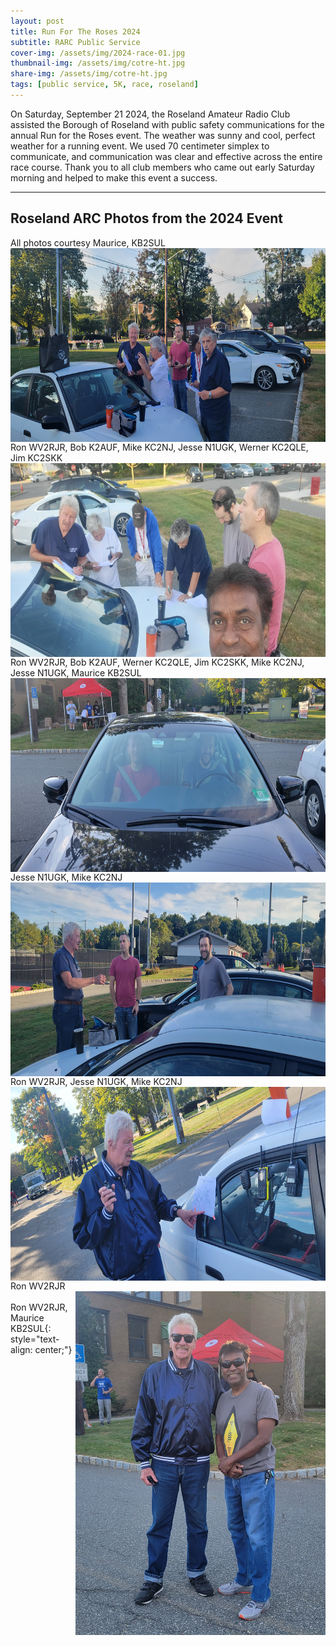 ```yaml
---
layout: post
title: Run For The Roses 2024
subtitle: RARC Public Service
cover-img: /assets/img/2024-race-01.jpg
thumbnail-img: /assets/img/cotre-ht.jpg
share-img: /assets/img/cotre-ht.jpg
tags: [public service, 5K, race, roseland]
---
```


On Saturday, September 21 2024, the Roseland Amateur Radio Club assisted the Borough of Roseland with public safety communications for the annual Run for the Roses event.  The weather was sunny and cool, perfect weather for a running event.  We used 70 centimeter simplex to communicate, and communication was clear and effective across the entire race course.  Thank you to all club members who came out early Saturday morning and helped to make this event a success.

---
## Roseland ARC Photos from the 2024 Event
All photos courtesy Maurice, KB2SUL<br/>
[<img align="right" width="1024" height="310" src="/assets/img/2024-race/2024-rr-1.jpeg">](../assets/img/2024-race/2024-rr-1.jpeg)<br/>
Ron WV2RJR, Bob K2AUF, Mike KC2NJ, Jesse N1UGK, Werner KC2QLE, Jim KC2SKK<br/>
[<img align="right" width="1024" height="310" src="/assets/img/2024-race/2024-rr-2.jpeg">](../assets/img/2024-race/2024-rr-2.jpeg)<br/>
Ron WV2RJR, Bob K2AUF, Werner KC2QLE, Jim KC2SKK, Mike KC2NJ, Jesse N1UGK, Maurice KB2SUL<br/>
[<img align="right" width="1024" height="310" src="/assets/img/2024-race/2024-rr-3.jpeg">](../assets/img/2024-race/2024-rr-3.jpeg)<br/>
Jesse N1UGK, Mike KC2NJ<br/>
[<img align="right" width="1024" height="310" src="/assets/img/2024-race/2024-rr-4.jpeg">](../assets/img/2024-race/2024-rr-4.jpeg)<br/>
Ron WV2RJR, Jesse N1UGK, Mike KC2NJ<br/>
[<img align="right" width="1024" height="310" src="/assets/img/2024-race/2024-rr-6.jpeg">](../assets/img/2024-race/2024-rr-6.jpeg)<br/>
Ron WV2RJR<br/>
[<img align="right" width="400" height="550" src="/assets/img/2024-race/2024-rr-5.jpeg">](../assets/img/2024-race/2024-rr-5.jpeg)<br/>
Ron WV2RJR, Maurice KB2SUL{: style="text-align: center;"}
